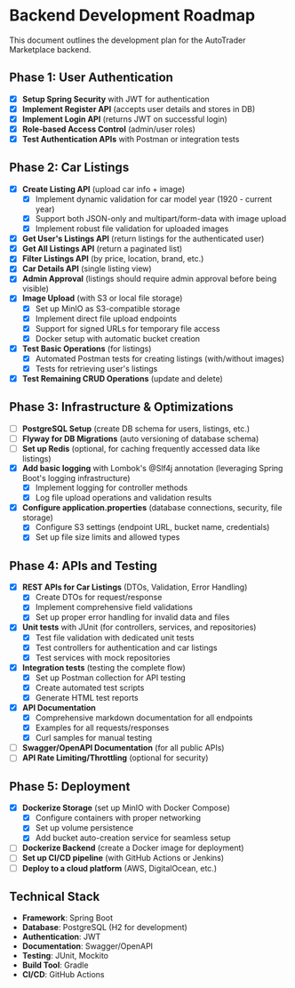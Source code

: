 # Backend Development Roadmap

This document outlines the development plan for the AutoTrader Marketplace backend.

## Phase 1: User Authentication

- [x] **Setup Spring Security** with JWT for authentication
- [x] **Implement Register API** (accepts user details and stores in DB)
- [x] **Implement Login API** (returns JWT on successful login)
- [x] **Role-based Access Control** (admin/user roles)
- [x] **Test Authentication APIs** with Postman or integration tests

## Phase 2: Car Listings

- [x] **Create Listing API** (upload car info + image)
  - [x] Implement dynamic validation for car model year (1920 - current year)
  - [x] Support both JSON-only and multipart/form-data with image upload
  - [x] Implement robust file validation for uploaded images
- [x] **Get User's Listings API** (return listings for the authenticated user)
- [x] **Get All Listings API** (return a paginated list)
- [x] **Filter Listings API** (by price, location, brand, etc.)
- [x] **Car Details API** (single listing view)
- [x] **Admin Approval** (listings should require admin approval before being visible)
- [x] **Image Upload** (with S3 or local file storage)
  - [x] Set up MinIO as S3-compatible storage 
  - [x] Implement direct file upload endpoints
  - [x] Support for signed URLs for temporary file access
  - [x] Docker setup with automatic bucket creation
- [x] **Test Basic Operations** (for listings)
  - [x] Automated Postman tests for creating listings (with/without images)
  - [x] Tests for retrieving user's listings
- [x] **Test Remaining CRUD Operations** (update and delete)

## Phase 3: Infrastructure & Optimizations

- [ ] **PostgreSQL Setup** (create DB schema for users, listings, etc.)
- [ ] **Flyway for DB Migrations** (auto versioning of database schema)
- [ ] **Set up Redis** (optional, for caching frequently accessed data like listings)
- [x] **Add basic logging** with Lombok's @Slf4j annotation (leveraging Spring Boot's logging infrastructure)
  - [x] Implement logging for controller methods
  - [x] Log file upload operations and validation results
- [x] **Configure application.properties** (database connections, security, file storage)
  - [x] Configure S3 settings (endpoint URL, bucket name, credentials)
  - [x] Set up file size limits and allowed types

## Phase 4: APIs and Testing

- [x] **REST APIs for Car Listings** (DTOs, Validation, Error Handling)
  - [x] Create DTOs for request/response
  - [x] Implement comprehensive field validations
  - [x] Set up proper error handling for invalid data and files
- [x] **Unit tests** with JUnit (for controllers, services, and repositories)
  - [x] Test file validation with dedicated unit tests
  - [x] Test controllers for authentication and car listings
  - [x] Test services with mock repositories
- [x] **Integration tests** (testing the complete flow)
  - [x] Set up Postman collection for API testing
  - [x] Create automated test scripts
  - [x] Generate HTML test reports
- [x] **API Documentation**
  - [x] Comprehensive markdown documentation for all endpoints
  - [x] Examples for all requests/responses
  - [x] Curl samples for manual testing
- [ ] **Swagger/OpenAPI Documentation** (for all public APIs)
- [ ] **API Rate Limiting/Throttling** (optional for security)

## Phase 5: Deployment

- [x] **Dockerize Storage** (set up MinIO with Docker Compose)
  - [x] Configure containers with proper networking
  - [x] Set up volume persistence
  - [x] Add bucket auto-creation service for seamless setup
- [ ] **Dockerize Backend** (create a Docker image for deployment)
- [ ] **Set up CI/CD pipeline** (with GitHub Actions or Jenkins)
- [ ] **Deploy to a cloud platform** (AWS, DigitalOcean, etc.)

## Technical Stack

- **Framework**: Spring Boot
- **Database**: PostgreSQL (H2 for development)
- **Authentication**: JWT
- **Documentation**: Swagger/OpenAPI
- **Testing**: JUnit, Mockito
- **Build Tool**: Gradle
- **CI/CD**: GitHub Actions
